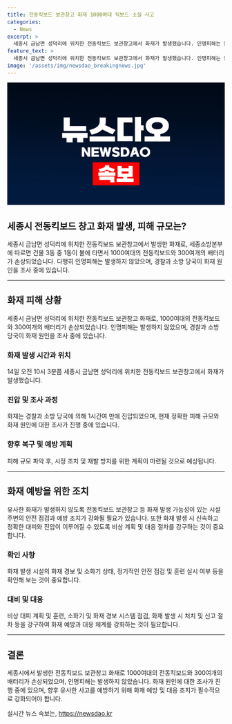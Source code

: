 ```yaml
---
title: 전동킥보드 보관창고 화재 1000여대 킥보드 소실 사고
categories:
  - News
excerpt: >
  세종시 금남면 성덕리에 위치한 전동킥보드 보관창고에서 화재가 발생했습니다. 인명피해는 없었지만 1000여대의 전동킥보드와 300여개의 배터리가 불에 탔습니다. 경찰과 소방 당국은 화재 진화 후 피해 규모와 원인을 조사 중입니다. 1시간여 만에 화재를 진화했습니다.
feature_text: >
  세종시 금남면 성덕리에 위치한 전동킥보드 보관창고에서 화재가 발생했습니다. 인명피해는 없었지만 1000여대의 전동킥보드와 300여개의 배터리가 불에 탔습니다. 경찰과 소방 당국은 화재 진화 후 피해 규모와 원인을 조사 중입니다. 1시간여 만에 화재를 진화했습니다.
image: '/assets/img/newsdao_breakingnews.jpg'
---
```


<p><img src="/assets/img/newsdao_breakingnews.jpg" alt="ontimetimes 속보" /></p>

<h2>세종시 전동킥보드 창고 화재 발생, 피해 규모는?</h2>

<p data-ke-size="size16">세종시 금남면 성덕리에 위치한 전동킥보드 보관창고에서 발생한 화재로, 세종소방본부에 따르면 건물 3동 중 1동이 불에 타면서 1000여대의 전동킥보드와 300여개의 배터리가 손상되었습니다. 다행히 인명피해는 발생하지 않았으며, 경찰과 소방 당국이 화재 원인을 조사 중에 있습니다.</p>

<hr>

<h2 data-ke-size="size26">화재 피해 상황</h2>

<p data-ke-size="size16">세종시 금남면 성덕리에 위치한 전동킥보드 보관창고 화재로, 1000여대의 전동킥보드와 300여개의 배터리가 손상되었습니다. 인명피해는 발생하지 않았으며, 경찰과 소방 당국이 화재 원인을 조사 중에 있습니다.</p>

<h3>화재 발생 시간과 위치</h3>

<p data-ke-size="size16">14일 오전 10시 3분쯤 세종시 금남면 성덕리에 위치한 전동킥보드 보관창고에서 화재가 발생했습니다.</p>

<h3>진압 및 조사 과정</h3>

<p data-ke-size="size16">화재는 경찰과 소방 당국에 의해 1시간여 만에 진압되었으며, 현재 정확한 피해 규모와 화재 원인에 대한 조사가 진행 중에 있습니다.</p>

<h3>향후 복구 및 예방 계획</h3>

<p data-ke-size="size16">피해 규모 파악 후, 시정 조치 및 재발 방지를 위한 계획이 마련될 것으로 예상됩니다.</p>

<hr>

<h2 data-ke-size="size26">화재 예방을 위한 조치</h2>

<p data-ke-size="size16">유사한 화재가 발생하지 않도록 전동킥보드 보관창고 등 화재 발생 가능성이 있는 시설 주변의 안전 점검과 예방 조치가 강화될 필요가 있습니다. 또한 화재 발생 시 신속하고 정확한 대피와 진압이 이루어질 수 있도록 비상 계획 및 대응 절차를 강구하는 것이 중요합니다.</p>

<h3>확인 사항</h3>

<p data-ke-size="size16">화재 발생 시설의 화재 경보 및 소화기 상태, 정기적인 안전 점검 및 훈련 실시 여부 등을 확인해 보는 것이 중요합니다.</p>

<h3>대비 및 대응</h3>

<p data-ke-size="size16">비상 대피 계획 및 훈련, 소화기 및 화재 경보 시스템 점검, 화재 발생 시 처치 및 신고 절차 등을 강구하여 화재 예방과 대응 체계를 강화하는 것이 필요합니다.</p>

<hr>

<h2 data-ke-size="size26">결론</h2>

<p data-ke-size="size16">세종시에서 발생한 전동킥보드 보관창고 화재로 1000여대의 전동킥보드와 300여개의 배터리가 손상되었으며, 인명피해는 발생하지 않았습니다. 화재 원인에 대한 조사가 진행 중에 있으며, 향후 유사한 사고를 예방하기 위해 화재 예방 및 대응 조치가 필수적으로 강화되어야 합니다.</p>
실시간 뉴스 속보는, <a href="https://newsdao.kr" rel="dofollow">https://newsdao.kr</a>


